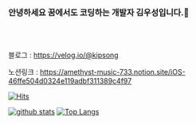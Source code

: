 ### 안녕하세요 꿈에서도 코딩하는 개발자 김우성입니다.👋
<br/><br/>

블로그 : https://velog.io/@kipsong

노션링크 : https://amethyst-music-733.notion.site/iOS-46ffe504d0324e119adbf311389c4f97

[![Hits](https://hits.seeyoufarm.com/api/count/incr/badge.svg?url=https%3A%2F%2Fgithub.com%2Fkipsong133)](https://hits.seeyoufarm.com)
<!--
**shinplest/shinplest** is a ✨ _special_ ✨ repository because its `README.md` (this file) appears on your GitHub profile.

Here are some ideas to get you started:

- 🔭 I’m currently working on ...
- 🌱 I’m currently learning ...
- 👯 I’m looking to collaborate on ...
- 🤔 I’m looking for help with ...
- 💬 Ask me about ...
- 📫 How to reach me: ...
- 😄 Pronouns: ...
- ⚡ Fun fact: ...
-->

[![github stats](https://github-readme-stats.vercel.app/api?username=kipsong133&show_icons=true&hide_border=true)](https://github.com/kipsong133)
[![Top Langs](https://github-readme-stats.vercel.app/api/top-langs/?username=kipsong133&layout=compact)](https://github.com/kipsong133)
